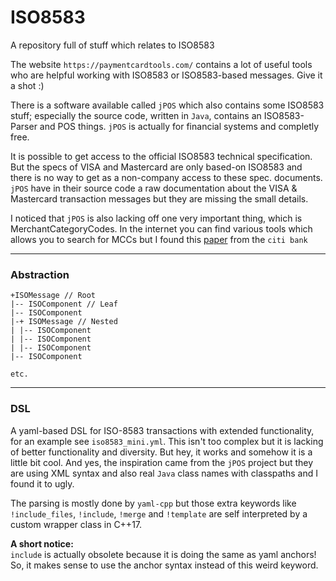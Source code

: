 # ISO8583
A repository full of stuff which relates to ISO8583

The website `https://paymentcardtools.com/` contains a lot of useful tools
who are helpful working with ISO8583 or ISO8583-based messages. Give it a shot :)

There is a software available called `jPOS` which also contains some ISO8583 stuff;
especially the source code, written in `Java`, contains an ISO8583-Parser and POS things.
`jPOS` is actually for financial systems and completly free.

It is possible to get access to the official ISO8583 technical specification. But the
specs of VISA and Mastercard are only based-on ISO8583 and there is no way to get as a non-company
access to these spec. documents.
`jPOS` have in their source code a raw documentation about the VISA & Mastercard transaction messages but
they are missing the small details.

I noticed that `jPOS` is also lacking off one very important thing, which is MerchantCategoryCodes.
In the internet you can find various tools which allows you to search for MCCs but I found this
[paper](https://www.citibank.com/tts/solutions/commercial-cards/assets/docs/govt/Merchant-Category-Codes.pdf) from the `citi bank`

---

### Abstraction
```
+ISOMessage // Root
|-- ISOComponent // Leaf
|-- ISOComponent
|-+ ISOMessage // Nested
| |-- ISOComponent
| |-- ISOComponent
| |-- ISOComponent
|-- ISOComponent

etc.
```

---

### DSL
A yaml-based DSL for ISO-8583 transactions with extended functionality, for an example see `iso8583_mini.yml`. This isn't too complex but it is lacking of better functionality and diversity. But hey, it works and somehow it is a little bit cool. And yes, the inspiration came from the `jPOS` project but they are using XML syntax and also real `Java` class names with classpaths and I found it to ugly.

The parsing is mostly done by `yaml-cpp` but those extra keywords like `!include_files`, `!include`, `!merge` and `!template` are self interpreted by a custom wrapper class in C++17.

**A short notice:** <br/>
`include` is actually obsolete because it is doing the same as yaml anchors! So, it makes sense to use the anchor syntax instead of this weird keyword.